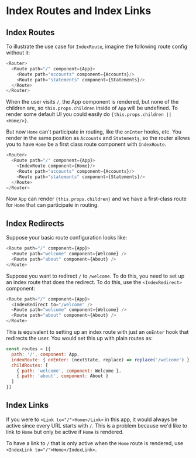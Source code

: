 # Index Routes and Index Links

## Index Routes

To illustrate the use case for `IndexRoute`, imagine the following route
config without it:

```js
<Router>
  <Route path="/" component={App}>
    <Route path="accounts" component={Accounts}/>
    <Route path="statements" component={Statements}/>
  </Route>
</Router>
```

When the user visits `/`, the App component is rendered, but none of the
children are, so `this.props.children` inside of `App` will be undefined.
To render some default UI you could easily do `{this.props.children ||
<Home/>}`.

But now `Home` can't participate in routing, like the `onEnter` hooks,
etc. You render in the same position as `Accounts` and `Statements`, so
the router allows you to have `Home` be a first class route component with
`IndexRoute`.

```js
<Router>
  <Route path="/" component={App}>
    <IndexRoute component={Home}/>
    <Route path="accounts" component={Accounts}/>
    <Route path="statements" component={Statements}/>
  </Route>
</Router>
```

Now `App` can render `{this.props.children}` and we have a first-class
route for `Home` that can participate in routing.

## Index Redirects

Suppose your basic route configuration looks like:

```js
<Route path="/" component={App}>
  <Route path="welcome" component={Welcome} />
  <Route path="about" component={About} />
</Route>
```

Suppose you want to redirect `/` to `/welcome`. To do this, you need to set up
an index route that does the redirect. To do this, use the `<IndexRedirect>`
component:

```js
<Route path="/" component={App}>
  <IndexRedirect to="/welcome" />
  <Route path="welcome" component={Welcome} />
  <Route path="about" component={About} />
</Route>
```

This is equivalent to setting up an index route with just an `onEnter` hook
that redirects the user. You would set this up with plain routes as:

```js
const routes = [{
  path: '/', component: App,
  indexRoute: { onEnter: (nextState, replace) => replace('/welcome') },
  childRoutes: [
    { path: 'welcome', component: Welcome },
    { path: 'about', component: About }
  ]
}]
```

## Index Links

If you were to `<Link to="/">Home</Link>` in this app, it would always
be active since every URL starts with `/`. This is a problem because
we'd like to link to `Home` but only be active if `Home` is rendered.

To have a link to `/` that is only active when the `Home` route is
rendered, use `<IndexLink to="/">Home</IndexLink>`.
